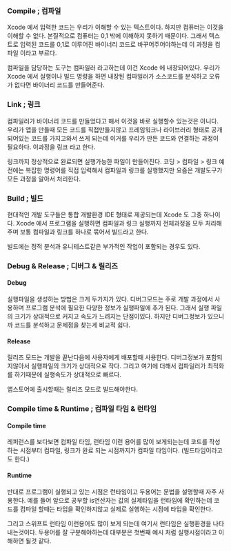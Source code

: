 ### Compile ; 컴파일
Xcode 에서 입력한 코드는 우리가 이해할 수 있는 텍스트이다.
하지만 컴퓨터는 이것을 이해할 수 없다. 
본질적으로 컴퓨터는 0,1 밖에 이해하지 못하기 때문이다.
그래서 텍스트로 입력된 코드를 0,1로 이루어진 바이너리 코드로 바꾸어주어야하는데 
이 과정을 컴파일 이라고 부르다. 

컴파일을 담당하는 도구는 컴파일러 라고하는데 이건 Xcode 에 내장되어있다. 
우리가 Xcode 에서 실행이나 빌드 명령을 하면 내장된 컴파일러가 소스코드를 분석하고
오류가 없다면 바이너리 코드를 만들어준다. 

### Link ; 링크
컴파일러가 바이너리 코드를 만들었다고 해서 이것을 바로 실행할수 있는것은 아니다.
우리가 앱을 만들때 모든 코드를 직접만들지않고 프레임워크나 라이브러리 형태로 공개되어있는 코드를 가지고와서 쓰게 되는데 이거를 우리가 만든 코드와 연결하는 과정이 필요하다. 
이과정을 링크 라고 한다. 

링크까지 정상적으로 완료되면 실행가능한 파일이 만들어진다. 
코딩 > 컴파일 > 링크 
예전에는 복잡한 명령어를 직접 입력해서 컴파일과 링크를 실행했지만 요즘은 개발도구가 모든 과정을 알아서 처리한다. 

### Build ; 빌드
현대적인 개발 도구들은 통합 개발환경 IDE 형태로 제공되는데 Xcode 도 그중 하나이다. 
Xcode 에서 프로그램을 실행하면 컴파일과 링크 실행까지 전체과정을 모두 처리해주며 
보통 컴파일과 링크를 하나로 묶어서 빌드라고 한다.

빌드에는 정적 분석과 유니테스트같은 부가적인 작업이 포함되는 경우도 있다. 

### Debug & Release ; 디버그 & 릴리즈

#### Debug
실행파일을 생성하는 방법은 크게 두가지가 있다. 
디버그모드는 주로 개발 과정에서 사용하며 프로그램 분석에 필요한 다양한 정보가 실행파일에 추가 된다.
그래서 실행 파일의 크기가 상대적으로 커지고 속도가 느려지는 단점이있다. 
하지만 디버그정보가 있으니까 코드를 분석하고 문제점을 찾는게 비교적 쉽다. 

#### Release
릴리즈 모드는 개발을 끝난다음에 사용자에게 배포할때 사용한다. 
디버그정보가 포함되지않아서 실행파일의 크기가 상대적으로 작다.
그리고 여기에 더해서 컴파일러가 최적화를 하기때문에 실행속도가 상대적으로 빠르다. 

앱스토어에 출시할때는 릴리즈 모드로 빌드해야한다. 

### Compile time & Runtime ; 컴파일 타임 & 런타임

#### Compile time
레퍼런스를 보다보면 컴파일 타임, 런타임 이런 용어를 많이 보게되는는데
코드를 작성하는 시점부터 컴파일, 링크가 완료 되는 시점까지가 컴파일 타임이다. 
(빌드타임이라고도 한다.)

#### Runtime
반대로 프로그램이 실행되고 있는 시점은 런타임이고 
두용어는 문법을 설명할때 자주 사용한다. 
예를 들어 앞으로 공부할 is연산자는 값의 실제타입을 런타임에 확인하는데
코드를 컴파일 할때는 타입을 확인하지않고 실제로 실행하는 시점에 타입을 확인한다. 

그리고 스위프트 런타임 이런용어도 많이 보게 되는데 여기서 런타임은 실행환경을 나타내는것이다. 
두용어를 잘 구분해야하는데 대부분은 첫번째 예시 처럼 실행시점이라고 이해하면 될것 같다.